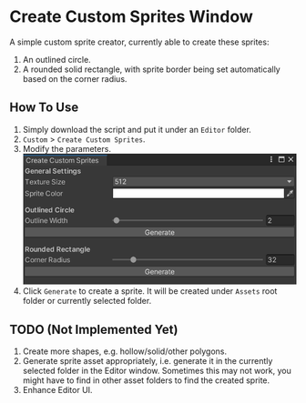# Create Custom Sprites Window
A simple custom sprite creator, currently able to create these sprites:
1. An outlined circle.
2. A rounded solid rectangle, with sprite border being set automatically based on the corner radius.
## How To Use
1. Simply download the script and put it under an `Editor` folder.
2. `Custom` > `Create Custom Sprites`.
3. Modify the parameters.
![The window in use in Unity](/CreateCustomSpritesWindow_Readme.png)
4. Click `Generate` to create a sprite. It will be created under `Assets` root folder or currently selected folder.
## TODO (Not Implemented Yet)
1. Create more shapes, e.g. hollow/solid/other polygons.
2. Generate sprite asset appropriately, i.e. generate it in the currently selected folder in the Editor window. Sometimes this may not work, you might have to find in other asset folders to find the created sprite.
3. Enhance Editor UI.
